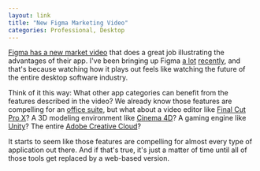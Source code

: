 ```yaml
---
layout: link
title: "New Figma Marketing Video"
categories: Professional, Desktop
---
```


[Figma has a new market video](https://vimeo.com/366560857) that does a great job illustrating the advantages of their app. I've been bringing up Figma [a lot](https://blog.robenkleene.com/2019/10/23/on-the-upcoming-photoshop-for-ipad/) [recently](https://blog.robenkleene.com/2019/10/24/web-development-on-an-ipad/), and that's because watching how it plays out feels like watching the future of the entire desktop software industry.

Think of it this way: What other app categories can benefit from the features described in the video? We already know those features are compelling for an [office suite](https://docs.google.com), but what about a video editor like [Final Cut Pro X](https://www.apple.com/final-cut-pro/)? A 3D modeling environment like [Cinema 4D](https://www.maxon.net/en-us/)? A gaming engine like [Unity](https://unity.com/)? The entire [Adobe Creative Cloud](https://www.adobe.com/creativecloud.html)?

It starts to seem like those features are compelling for almost every type of application out there. And if that's true, it's just a matter of time until all of those tools get replaced by a web-based version.

